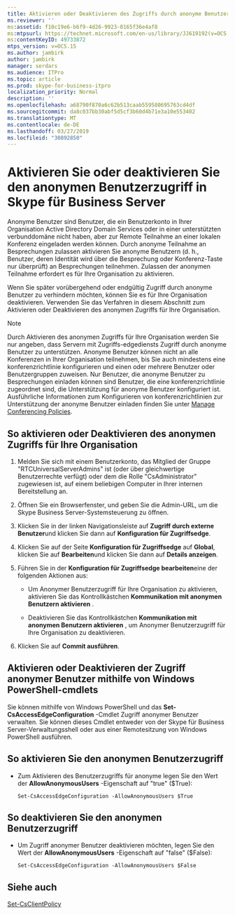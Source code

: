 ```yaml
---
title: Aktivieren oder Deaktivieren des Zugriffs durch anonyme Benutzer
ms.reviewer: ''
ms:assetid: f10c19e6-b6f9-4d26-9923-0165f36e4af8
ms:mtpsurl: https://technet.microsoft.com/en-us/library/JJ619192(v=OCS.15)
ms:contentKeyID: 49733872
mtps_version: v=OCS.15
ms.author: jambirk
author: jambirk
manager: serdars
ms.audience: ITPro
ms.topic: article
ms.prod: skype-for-business-itpro
localization_priority: Normal
description: ''
ms.openlocfilehash: a68790f870a6c62b513caab559580695763cd4df
ms.sourcegitcommit: da8c037bb30abf5d5cf3b60d4b71e3a10e553402
ms.translationtype: MT
ms.contentlocale: de-DE
ms.lasthandoff: 03/27/2019
ms.locfileid: "30892850"
---
```

# <a name="enable-or-disable-anonymous-user-access-in-skype-for-business-server"></a>Aktivieren Sie oder deaktivieren Sie den anonymen Benutzerzugriff in Skype für Business Server

Anonyme Benutzer sind Benutzer, die ein Benutzerkonto in Ihrer Organisation Active Directory Domain Services oder in einer unterstützten verbunddomäne nicht haben, aber zur Remote Teilnahme an einer lokalen Konferenz eingeladen werden können. Durch anonyme Teilnahme an Besprechungen zulassen aktivieren Sie anonyme Benutzern (d. h., Benutzer, deren Identität wird über die Besprechung oder Konferenz-Taste nur überprüft) an Besprechungen teilnehmen. Zulassen der anonymen Teilnahme erfordert es für Ihre Organisation zu aktivieren.

Wenn Sie später vorübergehend oder endgültig Zugriff durch anonyme Benutzer zu verhindern möchten, können Sie es für Ihre Organisation deaktivieren. Verwenden Sie das Verfahren in diesem Abschnitt zum Aktivieren oder Deaktivieren des anonymen Zugriffs für Ihre Organisation.

> [!NOTE]  
> Durch Aktivieren des anonymen Zugriffs für Ihre Organisation werden Sie nur angeben, dass Servern mit Zugriffs-edgediensts Zugriff durch anonyme Benutzer zu unterstützen. Anonyme Benutzer können nicht an alle Konferenzen in Ihrer Organisation teilnehmen, bis Sie auch mindestens eine konferenzrichtlinie konfigurieren und einen oder mehrere Benutzer oder Benutzergruppen zuweisen. Nur Benutzer, die anonyme Benutzer zu Besprechungen einladen können sind Benutzer, die eine konferenzrichtlinie zugeordnet sind, die Unterstützung für anonyme Benutzer konfiguriert ist. Ausführliche Informationen zum Konfigurieren von konferenzrichtlinien zur Unterstützung der anonyme Benutzer einladen finden Sie unter [Manage Conferencing Policies](../../conferencing/conferencing-policies.md).

## <a name="to-enable-or-disable-anonymous-user-access-for-your-organization"></a>So aktivieren oder Deaktivieren des anonymen Zugriffs für Ihre Organisation

1.  Melden Sie sich mit einem Benutzerkonto, das Mitglied der Gruppe "RTCUniversalServerAdmins" ist (oder über gleichwertige Benutzerrechte verfügt) oder dem die Rolle "CsAdministrator" zugewiesen ist, auf einem beliebigen Computer in Ihrer internen Bereitstellung an.

2.  Öffnen Sie ein Browserfenster, und geben Sie die Admin-URL, um die Skype Business Server-Systemsteuerung zu öffnen. 

3.  Klicken Sie in der linken Navigationsleiste auf **Zugriff durch externe Benutzer**und klicken Sie dann auf **Konfiguration für Zugriffsedge**.

4.  Klicken Sie auf der Seite **Konfiguration für Zugriffsedge** auf **Global**, klicken Sie auf **Bearbeiten**und klicken Sie dann auf **Details anzeigen**.

5.  Führen Sie in der **Konfiguration für Zugriffsedge bearbeiten**eine der folgenden Aktionen aus:
    
      - Um Anonymer Benutzerzugriff für Ihre Organisation zu aktivieren, aktivieren Sie das Kontrollkästchen **Kommunikation mit anonymen Benutzern aktivieren** .
    
      - Deaktivieren Sie das Kontrollkästchen **Kommunikation mit anonymen Benutzern aktivieren** , um Anonymer Benutzerzugriff für Ihre Organisation zu deaktivieren.

6.  Klicken Sie auf **Commit ausführen**.


## <a name="enabling-or-disabling-anonymous-user-access-by-using-windows-powershell-cmdlets"></a>Aktivieren oder Deaktivieren der Zugriff anonymer Benutzer mithilfe von Windows PowerShell-cmdlets

Sie können mithilfe von Windows PowerShell und das **Set-CsAccessEdgeConfiguration** -Cmdlet Zugriff anonymer Benutzer verwalten. Sie können dieses Cmdlet entweder von der Skype für Business Server-Verwaltungsshell oder aus einer Remotesitzung von Windows PowerShell ausführen. 

## <a name="to-enable-anonymous-user-access"></a>So aktivieren Sie den anonymen Benutzerzugriff

  - Zum Aktivieren des Benutzerzugriffs für anonyme legen Sie den Wert der **AllowAnonymousUsers** -Eigenschaft auf "true" ($True):
    
        Set-CsAccessEdgeConfiguration -AllowAnonymousUsers $True

## <a name="to-disable-anonymous-user-access"></a>So deaktivieren Sie den anonymen Benutzerzugriff

  - Um Zugriff anonymer Benutzer deaktivieren möchten, legen Sie den Wert der **AllowAnonymousUsers** -Eigenschaft auf "false" ($False):
    
        Set-CsAccessEdgeConfiguration -AllowAnonymousUsers $False


## <a name="see-also"></a>Siehe auch

[Set-CsClientPolicy](https://docs.microsoft.com/en-us/powershell/module/skype/Set-CsClientPolicy?view=skype-ps)  
  
